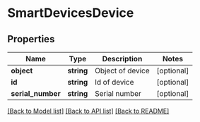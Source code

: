 # SmartDevicesDevice

## Properties
Name | Type | Description | Notes
------------ | ------------- | ------------- | -------------
**object** | **string** | Object of device | [optional] 
**id** | **string** | Id of device | [optional] 
**serial_number** | **string** | Serial number | [optional] 

[[Back to Model list]](../README.md#documentation-for-models) [[Back to API list]](../README.md#documentation-for-api-endpoints) [[Back to README]](../README.md)


